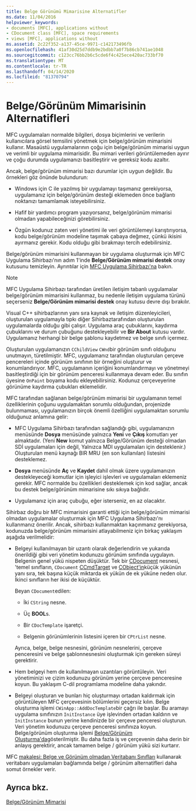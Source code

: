 ```yaml
---
title: Belge Görünümü Mimarisine Alternatifler
ms.date: 11/04/2016
helpviewer_keywords:
- documents [MFC], applications without
- CDocument class [MFC], space requirements
- views [MFC], applications without
ms.assetid: 2c22f352-a137-45ce-9971-c142173496fb
ms.openlocfilehash: 41af30d25d7ddb9e2bdbb7a0f7b86cb741ae1048
ms.sourcegitcommit: c123cc76bb2b6c5cde6f4c425ece420ac733bf70
ms.translationtype: MT
ms.contentlocale: tr-TR
ms.lasthandoff: 04/14/2020
ms.locfileid: "81370794"
---
```

# <a name="alternatives-to-the-documentview-architecture"></a>Belge/Görünüm Mimarisinin Alternatifleri

MFC uygulamaları normalde bilgileri, dosya biçimlerini ve verilerin kullanıcılara görsel temsilini yönetmek için belge/görünüm mimarisini kullanır. Masaüstü uygulamalarının çoğu için belge/görünüm mimarisi uygun ve verimli bir uygulama mimarisidir. Bu mimari verileri görüntülemeden ayırır ve çoğu durumda uygulamanızı basitleştirir ve gereksiz kodu azaltır.

Ancak, belge/görünüm mimarisi bazı durumlar için uygun değildir. Bu örnekleri göz önünde bulundurun:

- Windows için C ile yazılmış bir uygulamayı taşımanız gerekiyorsa, uygulamanız için belge/görünüm desteği eklemeden önce bağlantı noktanızı tamamlamak isteyebilirsiniz.

- Hafif bir yardımcı program yazıyorsanız, belge/görünüm mimarisi olmadan yapabileceğinizi görebilirsiniz.

- Özgün kodunuz zaten veri yönetimi ile veri görüntülemeyi karıştırıyorsa, kodu belge/görünüm modeline taşımak çabaya değmez, çünkü ikisini ayırmanız gerekir. Kodu olduğu gibi bırakmayı tercih edebilirsiniz.

Belge/görünüm mimarisini kullanmayan bir uygulama oluşturmak için MFC Uygulama Sihirbazı'nın adım 1'inde **Belge/Görünüm mimarisi destek** onay kutusunu temizleyin. Ayrıntılar için [MFC Uygulama Sihirbazı'na](../mfc/reference/mfc-application-wizard.md) bakın.

> [!NOTE]
> MFC Uygulama Sihirbazı tarafından üretilen iletişim tabanlı uygulamalar belge/görünüm mimarisini kullanmaz, bu nedenle iletişim uygulama türünü seçerseniz **Belge/Görünüm mimarisi destek** onay kutusu devre dışı bırakılır.

Visual C++ sihirbazlarının yanı sıra kaynak ve iletişim düzenleyicileri, oluşturulan uygulamayla tıpkı diğer Sihirbaztarafından oluşturulan uygulamalarda olduğu gibi çalışır. Uygulama araç çubuklarını, kaydırma çubuklarını ve durum çubuğunu destekleyebilir ve **Bir About** kutusu vardır. Uygulamanız herhangi bir belge şablonu kaydetmez ve belge sınıfı içermez.

Oluşturulan uygulamanızın `CChildView` `CWnd`bir görünüm sınıfı olduğunu unutmayın, türetilmiştir. MFC, uygulamanız tarafından oluşturulan çerçeve pencereleri içinde görünüm sınıfının bir örneğini oluşturur ve konumlandırıyor. MFC, uygulamanın içeriğini konumlandırmayı ve yönetmeyi basitleştirdiği için bir görünüm penceresi kullanmaya devam eder. Bu sınıfın üyesine `OnPaint` boyama kodu ekleyebilirsiniz. Kodunuz çerçeveyerine görünüme kaydırma çubukları eklemelidir.

MFC tarafından sağlanan belge/görünüm mimarisi bir uygulamanın temel özelliklerinin çoğunu uygulamaktan sorumlu olduğundan, projenizde bulunmaması, uygulamanızın birçok önemli özelliğini uygulamaktan sorumlu olduğunuz anlamına gelir:

- MFC Uygulama Sihirbazı tarafından sağlandığı gibi, uygulamanızın menüsünde **Dosya** menüsünde yalnızca **Yeni** ve **Çıkış** komutları yer almaktadır. (Yeni **New** komut yalnızca Belge/Görünüm desteği olmadan SDİ uygulamaları için değil, Yalnızca MDI uygulamaları için desteklenir.) Oluşturulan menü kaynağı BIR MRU (en son kullanılan) listesini desteklemez.

- **Dosya** menüsünde **Aç** ve **Kaydet** dahil olmak üzere uygulamanızın destekleyeceği komutlar için işleyici işlevleri ve uygulamaları eklemeniz gerekir. MFC normalde bu özellikleri desteklemek için kod sağlar, ancak bu destek belge/görünüm mimarisine sıkı sıkıya bağlıdır.

- Uygulamanız için araç çubuğu, eğer isterseniz, en az olacaktır.

Sihirbaz doğru bir MFC mimarisini garanti ettiği için belge/görünüm mimarisi olmadan uygulamalar oluşturmak için MFC Uygulama Sihirbazı'nı kullanmanız önerilir. Ancak, sihirbazı kullanmaktan kaçınmanız gerekiyorsa, kodunuzda belge/görünüm mimarisini atlayabilmeniz için birkaç yaklaşım aşağıda verilmelidir:

- Belgeyi kullanılmayan bir uzantı olarak değerlendirin ve yukarıda önerildiği gibi veri yönetim kodunuzu görünüm sınıfında uygulayın. Belgenin genel yükü nispeten düşüktür. Tek bir [CDocument](../mfc/reference/cdocument-class.md) nesnesi, 'temel sınıfların, `CDocument` [CCmdTarget](../mfc/reference/ccmdtarget-class.md) ve [CObject'in](../mfc/reference/cobject-class.md)küçük yükünün yanı sıra, tek başına küçük miktarda ek yükün de ek yüküne neden olur. İkinci sınıfların her ikisi de küçüktür.

   Beyan `CDocument`edilen:

  - İki `CString` nesne.

  - Üç **BOOL**s.

  - Bir `CDocTemplate` işaretçi.

  - Belgenin görünümlerinin listesini içeren bir `CPtrList` nesne.

  Ayrıca, belge, belge nesnesini, görünüm nesnelerini, çerçeve penceresini ve belge şablonnesnesini oluşturmak için gereken süreyi gerektirir.

- Hem belgeyi hem de kullanılmayan uzantıları görüntüleyin. Veri yönetiminizi ve çizim kodunuzu görünüm yerine çerçeve penceresine koyun. Bu yaklaşım C-dil programlama modeline daha yakındır.

- Belgeyi oluşturan ve bunları hiç oluşturmayı ortadan kaldırmak için görüntüleyen MFC çerçevesinin bölümlerini geçersiz kılın. Belge oluşturma işlemi `CWinApp::AddDocTemplate`bir çağrı ile başlar. Bu aramayı uygulama sınıfınızın `InitInstance` üye işlevinden ortadan kaldırın ve `InitInstance` bunun yerine kendinizde bir çerçeve penceresi oluşturun. Veri yönetim kodunuzu çerçeve penceresi sınıfınıza koyun. Belge/görünüm oluşturma işlemi [Belge/Görünüm Oluşturma'da](../mfc/document-view-creation.md)gösterilmiştir. Bu daha fazla iş ve çerçevenin daha derin bir anlayış gerektirir, ancak tamamen belge / görünüm yükü sizi kurtarır.

MFC [makalesi: Belge ve Görünüm olmadan Veritabanı Sınıfları](../data/mfc-using-database-classes-without-documents-and-views.md) kullanarak veritabanı uygulamaları bağlamında belge / görünüm alternatifleri daha somut örnekler verir.

## <a name="see-also"></a>Ayrıca bkz.

[Belge/Görünüm Mimarisi](../mfc/document-view-architecture.md)
